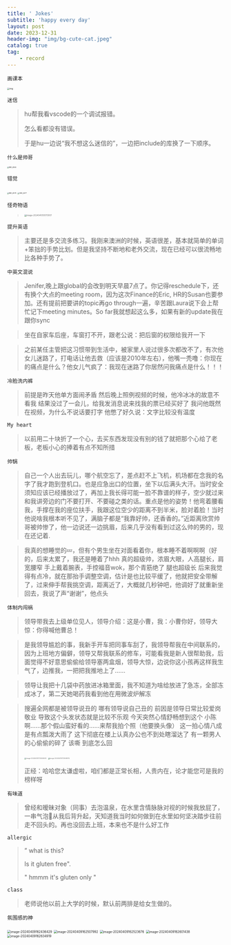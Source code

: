 ```yaml
---
title: ' Jokes'
subtitle: 'happy every day'
layout: post
date: 2023-12-31
header-img: "img/bg-cute-cat.jpeg"
catalog: true
tag: 
    - record
---
```


`画课本`

<img src="https://raw.githubusercontent.com/BugProducer2/PicBed/main/img/1040g2h0311hj19ao6a004a5o8aj3egllk1qh5e0!nd_whgt34_webp_wm_1" alt="img" style="zoom:33%;" />

`迷信`

> hu帮我看vscode的一个调试报错。
>
> 怎么看都没有错误。
>
> 于是hu一边说“我不想这么迷信的”，一边把include的库换了一下顺序。

`什么是帅哥`

<img src="https://raw.githubusercontent.com/BugProducer2/PicBed/main/img/IMG_4564.jpeg" alt="IMG_4564" style="zoom:25%;" />

`错觉`

<img src="https://raw.githubusercontent.com/BugProducer2/PicBed/main/img/IMG_4578.jpeg" alt="IMG_4578" style="zoom:25%;" />

<img src="https://raw.githubusercontent.com/BugProducer2/PicBed/main/img/IMG_4577.jpeg" alt="IMG_4577" style="zoom:25%;" />

`怪奇物语`

> <img src="https://raw.githubusercontent.com/BugProducer2/PicBed/main/img/image-20240410191751817.png" alt="image-20240410191751817" style="zoom:33%;" />

`提升英语`

> 主要还是多交流多练习。我刚来澳洲的时候，英语很差，基本就简单的单词+笨拙的手势比划。但是我坚持不断地和老外交流，现在已经可以很流畅地比各种手势了。

`中英文混说`

> Jenifer,晚上跟global的会改到明天早晨7点了。你记得reschedule下，还有换个大点的meeting room，因为这次Finance的Eric, HR的Susan也要参加。还有提前把要讲的topic再go through一遍，辛苦跟Laura说下会上帮忙记下meeting minutes。So far我就想起这么多，如果有新的update我在跟你sync

> 坐在自家车后座，车窗打不开，跟老公说：把后窗的权限给我开一下

> 之前某任主管把这习惯带到生活中，被家里人说过很多次都改不了，有次他女儿迷路了，打电话让他去救（应该是2010年左右），他嘴一秃噜：你现在的痛点是什么？他女儿气疯了：我现在迷路了你居然问我痛点是什么！！！

`冷脸洗内裤`

> 前提是昨天他单方面闹矛盾
> 然后晚上照例视频的时候，他冷冰冰的故意不看我
> 结果没过了一会儿，给我发消息说来找我的票已经买好了
> 我问他既然在视频，为什么不说话要打字
> 他憋了好久说：文字比较没有温度



`My heart`

> 以前用二十块折了一个心，去买东西发现没有别的钱了就把那个心给了老板，老板小心的捧着有点不知所措



`帅锅`

> 自己一个人出去玩儿，哪个航空忘了，差点赶不上飞机，机场都在念我的名字了我才跑到登机口。也是应急出口的位置，坐下以后满头大汗。当时安全须知应该已经播放过了，再加上我长得可能一脸不靠谱的样子，空少就过来和我讲旁边的门不要打开、不要碰之类的话。重点是他的姿势！他弯着腰看我，手撑在我的座位扶手，我跟这位空少的距离不到半米，脸对着脸！当时他说啥我根本听不见了，满脑子都是“我靠好帅，还香香的。”近距离欣赏帅哥被帅惨了，他一边说还一边挑眉，后来几乎没有看到过这么帅的男的，现在还记着.

> 我真的想睡觉的💤，但有个男生坐在对面看着你，根本睡不着啊啊啊（好的，后来太累了，我还是睡着了hhh
> 真的超级帅，浓眉大眼，人高腿长，肩宽腰窄
> 手上戴着腕表，手控福音wok，那个青筋绝了
> 腿也超级长
> 后来我觉得有点冷，就在那抬手调整空调，估计是也比较平缓了，他就把安全带解了，过来伸手帮我挑空调，距离近了，大概就几秒钟吧，他调好了就重新坐回去，我说了声“谢谢”，他点头



`体制内闯祸`

> 领导带我去上级单位见人，领导介绍：这是小曹，我：小曹你好，领导大惊：你得喊他曹总！

> 是我领导尴尬的事，我新手开车把同事车刮了，我领导帮我在中间联系的，因为上班地方偏僻，领导又帮我联系的修车，可能看我是新人很帮助我，后面觉得不好意思偷偷给领导塞两盒烟，领导大惊，边说你这小孩再这样我生气了，边推我，一把把我推地上了……

> 领导让我把十几袋中药放进冰箱里面，我不知道为啥给放进了急冻，全部冻成冰了，第二天她喝药我看到他在用微波炉解冻

> 搜遍全网都是被领导说丑的
> 哪有领导说自己丑的
> 前因是领导日常比较爱岗敬业
> 导致这个头发状态就是比较不乐观
> 今天突然心情舒畅想到这个
> 小陈啊……那个假山蛮好看的……来帮我拍个照（他要换头像）
> 这一拍心情八成是有点瓢泼大雨了
> 这下彻底在楼上认真办公也不到处瞎溜达了
> 有一颗男人的心偷偷的碎了
> 该嘶 到底怎么回
>
> <img src="https://raw.githubusercontent.com/BugProducer2/PicBed/main/img/image-20240410172924508.png" alt="image-20240410172924508" style="zoom: 25%;" />
>
> <img src="https://raw.githubusercontent.com/BugProducer2/PicBed/main/img/image-20240410172948015.png" alt="image-20240410172948015" style="zoom:25%;" />
>
> 正经：哈哈您太谦虚啦，咱们都是正常长相，人贵内在，论才能您可是我的榜样呀

`有味道`

> 曾经和暧昧对象（同事）去泡温泉，在水里含情脉脉对视的时候我放屁了，一串气泡🫧从我后背升起，天知道我当时如何做到在水里如何坚决踏步往前走不回头的。再也没回去上班，本来也不是什么好工作

`allergic`

>  ” what is this? 
>
> Is it gluten free". 
>
> " hmmm it's gluten only "

`class`

> 老师说他以前上大学的时候，默认前两排是给女生做的。



`氛围感的神`

<img src="https://raw.githubusercontent.com/BugProducer2/PicBed/main/img/image-20240409162436429.png" alt="image-20240409162436429" style="zoom: 50%;" />

<img src="https://raw.githubusercontent.com/BugProducer2/PicBed/main/img/image-20240409162507992.png" alt="image-20240409162507992" style="zoom: 50%;" />

<img src="https://raw.githubusercontent.com/BugProducer2/PicBed/main/img/image-20240409162523676.png" alt="image-20240409162523676" style="zoom: 50%;" />

<img src="https://raw.githubusercontent.com/BugProducer2/PicBed/main/img/image-20240409162601438.png" alt="image-20240409162601438" style="zoom:50%;" />

<img src="https://raw.githubusercontent.com/BugProducer2/PicBed/main/img/image-20240409162634919.png" alt="image-20240409162634919" style="zoom:50%;" />

